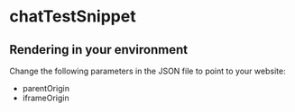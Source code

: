 # chatTestSnippet
## Rendering in your environment

Change the following parameters in the JSON file to point to your website:
* parentOrigin
* iframeOrigin
